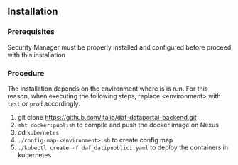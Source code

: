 ## Installation

### Prerequisites

Security Manager must be properly installed and configured before proceed with this installation

### Procedure

The installation depends on the environment where is is run.
For this reason, when executing the following steps, replace \<environment\> with `test` or `prod` accordingly.

1. git clone https://github.com/italia/daf-dataportal-backend.git
2. `sbt docker:publish` to compile and push the docker image on Nexus
3. cd `kubernetes` 
4. `./config-map-<environment>.sh` to create config map
5. `./kubectl create -f daf_datipubblici.yaml` to deploy the containers in kubernetes
